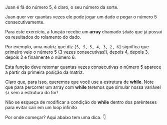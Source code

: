 Juan é fã do número 5, é claro, o seu número da sorte.

Juan quer ver quantas vezes ele pode jogar um dado e pegar o número 5 consecutivamente.

Para este exercício, a função recebe um **array** chamado `$dado` que já possui os resultados do rolamento do dado.

Por exemplo, uma matriz que diz `[5, 5, 5, 4, 3, 2, 6]` significa que primeiro veio o número 5 (3 vezes consecutivas!), depois 4, depois 3, depois 2 e finalmente o número 6.

Esta função deve retornar quantas vezes consecutivas o número 5 aparece a partir da primeira posição da matriz.

Claro que, para isso, queremos que você use a estrutura de **while**. Note que para percorrer um array com **while** teremos que simular nossa variável `$i` sem a estrutura do for!

Não se esqueça de modificar a condição do **while** dentro dos parênteses para evitar cair em um loop infinito

Por onde começar? Aqui abaixo tem uma dica. :point_down: